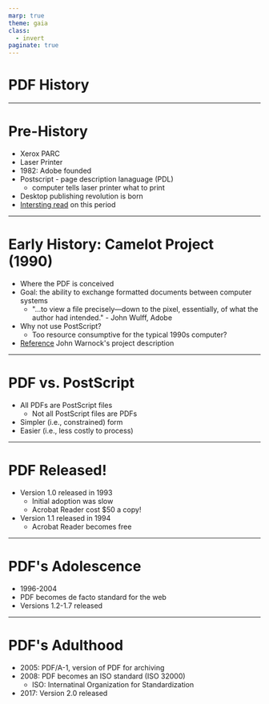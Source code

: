 ```yaml
---
marp: true
theme: gaia
class:
  - invert
paginate: true
---
```

<!-- _class: lead -->
# PDF History

---
# Pre-History
* Xerox PARC
* Laser Printer
* 1982: Adobe founded 
* Postscript - page description lanaguage (PDL)
    * computer tells laser printer what to print
* Desktop publishing revolution is born
* [Intersting read](https://computerhistory.org/blog/postscript-a-digital-printing-press/) on this period
---
# Early History: Camelot Project (1990)
* Where the PDF is conceived
* Goal:  the ability to exchange formatted documents between computer systems
   * "...to view a file precisely—down to the pixel, essentially, of what the author had intended." - John Wulff, Adobe
* Why not use PostScript?
   * Too resource consumptive for the typical 1990s computer?
* [Reference](https://www.pdfa.org/norm-refs/warnock_camelot.pdf) John Warnock's project description

---
# PDF vs. PostScript
* All PDFs are PostScript files
   * Not all PostScript files are PDFs
* Simpler (i.e., constrained) form
* Easier (i.e., less costly to process)
---
# PDF Released!
* Version 1.0 released in 1993
  * Initial adoption was slow
  * Acrobat Reader cost $50 a copy!
* Version 1.1 released in 1994 
  * Acrobat Reader becomes free
---
# PDF's Adolescence
* 1996-2004 
* PDF becomes de facto standard for the web
* Versions 1.2-1.7 released
---
# PDF's Adulthood
* 2005: PDF/A-1, version of PDF for archiving
* 2008: PDF becomes an ISO standard (ISO 32000)
   * ISO: Internatinal Organization for Standardization
* 2017: Version 2.0 released
  
